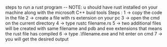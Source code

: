 steps to run a rust program --
    NOTE: u should have rust installed on your machine along with the microsoft C++ buid tools 
    Steps :
         1 -> copy the code in the file 
         2 -> create a file with rs extension on your pc
         3 -> open the cmd on the current directory 
         4 -> type rustc filename.rs
         5 -> two additional files will be created with same filename and pdb and exe extensions that means the rust file has compiled 
         6 -> type .\filename.exe and hit enter on cmd 
         7 -> you will get the desired output 
         
